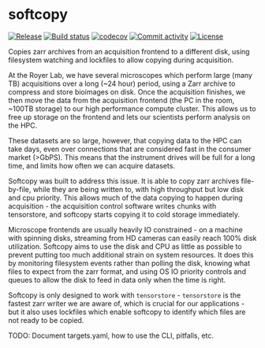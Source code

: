 # softcopy

[![Release](https://img.shields.io/github/v/release/royerlab/softcopy)](https://img.shields.io/github/v/release/royerlab/softcopy)
[![Build status](https://img.shields.io/github/actions/workflow/status/royerlab/softcopy/main.yml?branch=main)](https://github.com/royerlab/softcopy/actions/workflows/main.yml?query=branch%3Amain)
[![codecov](https://codecov.io/gh/royerlab/softcopy/branch/main/graph/badge.svg)](https://codecov.io/gh/royerlab/softcopy)
[![Commit activity](https://img.shields.io/github/commit-activity/m/royerlab/softcopy)](https://img.shields.io/github/commit-activity/m/royerlab/softcopy)
[![License](https://img.shields.io/github/license/royerlab/softcopy)](https://img.shields.io/github/license/royerlab/softcopy)

Copies zarr archives from an acquisition frontend to a different disk, using filesystem watching and lockfiles to allow copying during acquisition.

At the Royer Lab, we have several microscopes which perform large (many TB) acquisitions over a long (~24 hour) period, using a Zarr archive to compress and store bioimages on disk.
Once the acquisition finishes, we then move the data from the acquisition frontend (the PC in the room, ~100TB storage) to our high performance compute cluster. This allows us to
free up storage on the frontend and lets our scientists perform analysis on the HPC.

These datasets are so large, however, that copying data to the HPC can take days, even over connections that are considered fast in the consumer market (>GbPS). This means that
the instrument drives will be full for a long time, and limits how often we can acquire datasets.

Softcopy was built to address this issue. It is able to copy zarr archives file-by-file, while they are being written to, with high throughput but low disk and cpu priority.
This allows much of the data copying to happen during acquisition - the acquisition control software writes chunks with tensorstore, and softcopy starts copying it to cold storage
immediately.

Microscope frontends are usually heavily IO constrained - on a machine with spinning disks, streaming from HD cameras can easily reach 100% disk utilization. Softcopy aims
to use the disk and CPU as little as possible to prevent putting too much additional strain on system resources. It does this by monitoring filesystem events rather than polling
the disk, knowing what files to expect from the zarr format, and using OS IO priority controls and queues to allow the disk to feed in data only when the time is right.

Softcopy is only designed to work with `tensorstore` - `tensorstore` is the fastest zarr writer we are aware of, which is crucial for our applications - but it also uses
lockfiles which enable softcopy to identify which files are not ready to be copied.

TODO: Document targets.yaml, how to use the CLI, pitfalls, etc.
